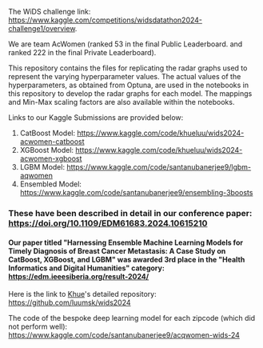 The WiDS challenge link: https://www.kaggle.com/competitions/widsdatathon2024-challenge1/overview.

We are team AcWomen (ranked 53 in the final Public Leaderboard. and ranked 222 in the final Private Leaderboard).

This repository contains the files for replicating the radar graphs used to represent the varying hyperparameter values.
The actual values of the hyperparameters, as obtained from Optuna, are used in the notebooks in this repository to develop the radar graphs for each model.
The mappings and Min-Max scaling factors are also available within the notebooks.

Links to our Kaggle Submissions are provided below:
1) CatBoost Model: https://www.kaggle.com/code/khueluu/wids2024-acwomen-catboost
2) XGBoost Model: https://www.kaggle.com/code/khueluu/wids2024-acwomen-xgboost
3) LGBM Model: https://www.kaggle.com/code/santanubanerjee9/lgbm-aqwomen
4) Ensembled Model: https://www.kaggle.com/code/santanubanerjee9/ensembling-3boosts

### These have been described in detail in our conference paper: https://doi.org/10.1109/EDM61683.2024.10615210

#### Our paper titled "Harnessing Ensemble Machine Learning Models for Timely Diagnosis of Breast Cancer Metastasis: A Case Study on CatBoost, XGBoost, and LGBM" was awarded 3rd place in the "Health Informatics and Digital Humanities" category: https://edm.ieeesiberia.org/result-2024/

Here is the link to [Khue](https://github.com/luumsk)'s detailed repository: https://github.com/luumsk/wids2024


The code of the bespoke deep learning model for each zipcode (which did not perform well): https://www.kaggle.com/code/santanubanerjee9/acqwomen-wids-24
